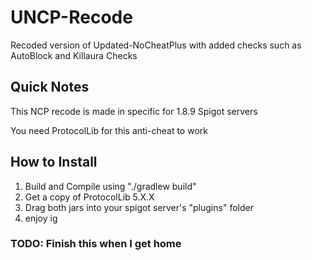 # UNCP-Recode
Recoded version of Updated-NoCheatPlus with added checks such as AutoBlock and Killaura Checks

## Quick Notes

This NCP recode is made in specific for 1.8.9 Spigot servers

You need ProtocolLib for this anti-cheat to work

## How to Install
1. Build and Compile using "./gradlew build"
2. Get a copy of ProtocolLib 5.X.X
3. Drag both jars into your spigot server's "plugins" folder
4. enjoy ig

### TODO: Finish this when I get home
